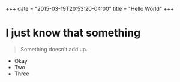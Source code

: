 +++
date = "2015-03-19T20:53:20-04:00"
title = "Hello World"
+++

# I just know that something

> Something doesn't add up.

- Okay
- Two
- Three
